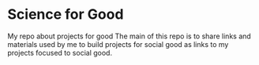 # Science for Good
My repo about projects for good
The main of this repo is to share links and materials used by me to build projects for social good as links to my projects focused to social good.
